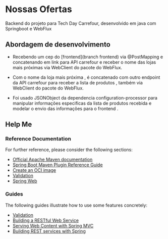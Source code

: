 # Nossas Ofertas
Backend do projeto para Tech Day Carrefour, desenvolvido em java com Springboot e WebFlux

## Abordagem de desenvolvimento

- Recebendo um cep do [frontend](branch frontend) via @PostMapping e concatenando em link para API carrefour e receber o nome 
das lojas mais próximas via WebClient do pacote do WebFlux.

- Com o nome da loja mais próxima , é concatenado com outro endpoint da API carrefour para receber a lista de produtos ,
também via WebClient do pacote do WebFlux.

- Foi usado JSONObject da dependencia configuration-processor para manipular informações especificas da lista de produtos
recebida e modelar o envio das informações para o frontend .

## Help Me
### Reference Documentation
For further reference, please consider the following sections:

* [Official Apache Maven documentation](https://maven.apache.org/guides/index.html)
* [Spring Boot Maven Plugin Reference Guide](https://docs.spring.io/spring-boot/docs/2.7.0/maven-plugin/reference/html/)
* [Create an OCI image](https://docs.spring.io/spring-boot/docs/2.7.0/maven-plugin/reference/html/#build-image)
* [Validation](https://docs.spring.io/spring-boot/docs/2.7.0/reference/htmlsingle/#io.validation)
* [Spring Web](https://docs.spring.io/spring-boot/docs/2.7.0/reference/htmlsingle/#web)

### Guides
The following guides illustrate how to use some features concretely:

* [Validation](https://spring.io/guides/gs/validating-form-input/)
* [Building a RESTful Web Service](https://spring.io/guides/gs/rest-service/)
* [Serving Web Content with Spring MVC](https://spring.io/guides/gs/serving-web-content/)
* [Building REST services with Spring](https://spring.io/guides/tutorials/bookmarks/)

